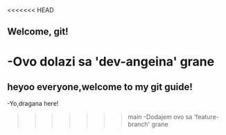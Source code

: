 <<<<<<< HEAD
## Welcome, git!

-Ovo dolazi sa 'dev-angeina' grane
=======
## heyoo everyone,welcome to my git guide!

-Yo,dragana here!
>>>>>>> main
-Dodajem ovo sa 'feature-branch' grane